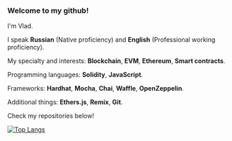### Welcome to my github!

I'm Vlad. 

I speak **Russian** (Native proficiency) and **English** (Professional working proficiency).

My specialty and interests: **Blockchain**, **EVM**, **Ethereum**, **Smart contracts**.

Programming languages: **Solidity**, **JavaScript**.

Frameworks: **Hardhat**, **Mocha**, **Chai**, **Waffle**, **OpenZeppelin**.

Additional things: **Ethers.js**, **Remix**, **Git**.

Check my repositories below!

[![Top Langs](https://github-readme-stats.vercel.app/api/top-langs/?username=poorjude&layout=compact)](https://github.com/anuraghazra/github-readme-stats)
